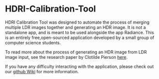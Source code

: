 # HDRI-Calibration-Tool

HDRI Calibration Tool was designed to automate the process of merging multiple LDR images together and generating an HDR image. It is not a standalone app, and is meant to be used alongside the app Radiance. This is an entirely free,open-sourced application developed by a small group of computer science students.

To read more about the process of generating an HDR image from LDR image input, see the research paper by Clotilde Pierson [here](https://doi.org/10.1080/15502724.2019.1684319).

If you have any difficulty interacting with the application, please check out our [github Wiki](https://github.com/XiangyuLijoey/HDRICalibrationTool/wiki) for more information.
